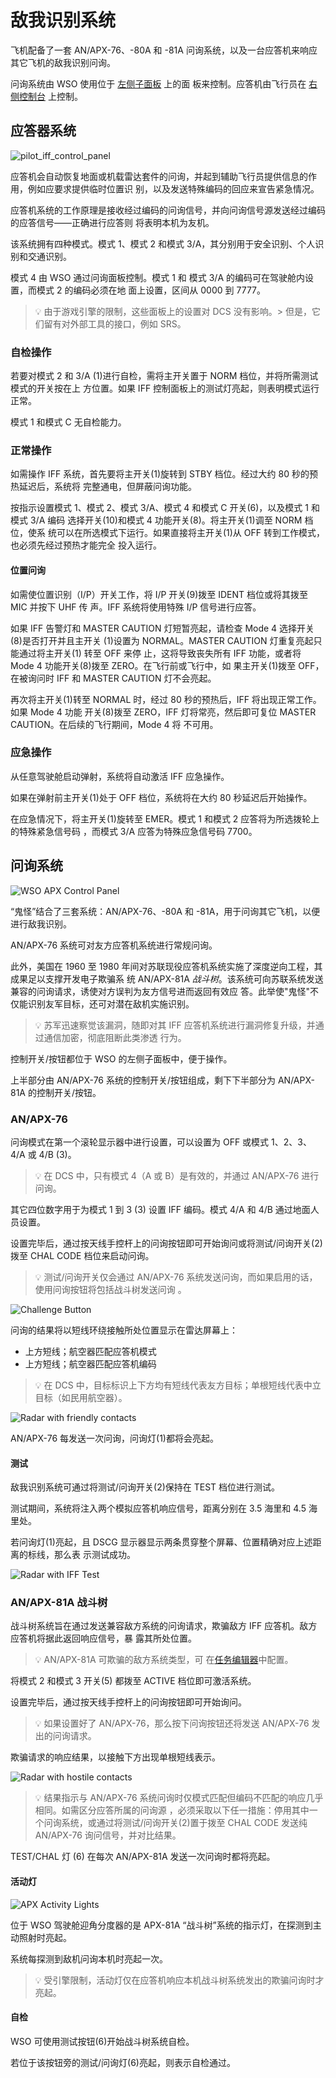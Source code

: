 # 敌我识别系统

飞机配备了一套 AN/APX-76、-80A 和 -81A 问询系统，以及一台应答机来响应其它飞机的敌我识别问询。

问询系统由 WSO 使用位于 [左侧子面板](../cockpit/wso/left_sub_panel.md#apx-80-control-panel) 上的面
板来控制。应答机由飞行员在
[右侧控制台](../cockpit/pilot/right_console/center_section.md#iff-control-panel) 上控制。

## 应答器系统

![pilot_iff_control_panel](../img/pilot_iff_panel.jpg)

应答机会自动恢复地面或机载雷达套件的问询，并起到辅助飞行员提供信息的作用，例如应要求提供临时位置识
别，以及发送特殊编码的回应来宣告紧急情况。

应答机系统的工作原理是接收经过编码的问询信号，并向问询信号源发送经过编码的应答信号——正确进行应答则
将表明本机为友机。

该系统拥有四种模式。模式 1、模式 2 和模式 3/A，其分别用于安全识别、个人识别和交通识别。

模式 4 由 WSO 通过问询面板控制。模式 1 和 模式 3/A 的编码可在驾驶舱内设置，而模式 2 的编码必须在地
面上设置，区间从 0000 到 7777。

> 💡 由于游戏引擎的限制，这些面板上的设置对 DCS 没有影响。> 但是，它们留有对外部工具的接口，例如
> SRS。

### 自检操作

若要对模式 2 和 3/A (<num>1</num>)进行自检，需将主开关置于 NORM 档位，并将所需测试模式的开关按在上
方位置。如果 IFF 控制面板上的测试灯亮起，则表明模式运行正常。

模式 1 和模式 C 无自检能力。

### 正常操作

如需操作 IFF 系统，首先要将主开关(<num>1</num>)旋转到 STBY 档位。经过大约 80 秒的预热延迟后，系统将
完整通电，但屏蔽问询功能。

按指示设置模式 1、模式 2、模式 3/A、模式 4 和模式 C 开关(<num>6</num>)，以及模式 1 和模式 3/A 编码
选择开关(<num>10</num>)和模式 4 功能开关(<num>8</num>)。将主开关(<num>1</num>)调至 NORM 档位，使系
统可以在所选模式下运行。如果直接将主开关(<num>1</num>)从 OFF 转到工作模式，也必须先经过预热才能完全
投入运行。

#### 位置问询

如需使位置识别（I/P）开关工作，将 I/P 开关(<num>9</num>)拨至 IDENT 档位或将其拨至 MIC 并按下 UHF 传
声。IFF 系统将使用特殊 I/P 信号进行应答。

如果 IFF 告警灯和 MASTER CAUTION 灯短暂亮起，请检查 Mode 4 选择开关(<num>8</num>)是否打开并且主开关
(<num>1</num>)设置为 NORMAL。MASTER CAUTION 灯重复亮起只能通过将主开关(<num>1</num>) 转至 OFF 来停
止，这将导致丧失所有 IFF 功能，或者将 Mode 4 功能开关(<num>8</num>)拨至 ZERO。在飞行前或飞行中，如
果主开关(<num>1</num>)拨至 OFF，在被询问时 IFF 和 MASTER CAUTION 灯不会亮起。

再次将主开关(<num>1</num>)转至 NORMAL 时，经过 80 秒的预热后，IFF 将出现正常工作。如果 Mode 4 功能
开关(<num>8</num>)拨至 ZERO，IFF 灯将常亮，然后即可复位 MASTER CAUTION。在后续的飞行期间，Mode 4 将
不可用。

### 应急操作

从任意驾驶舱启动弹射，系统将自动激活 IFF 应急操作。

如果在弹射前主开关(<num>1</num>)处于 OFF 档位，系统将在大约 80 秒延迟后开始操作。

在应急情况下，将主开关(<num>1</num>)旋转至 EMER。模式 1 和模式 2 应答将为所选拨轮上的特殊紧急信号码
，而模式 3/A 应答为特殊应急信号码 7700。

## 问询系统

![WSO APX Control Panel](../img/wso_apx_80.jpg)

“鬼怪”结合了三套系统：AN/APX-76、-80A 和 -81A，用于问询其它飞机，以便进行敌我识别。

AN/APX-76 系统可对友方应答机系统进行常规问询。

此外，美国在 1960 至 1980 年间对苏联现役应答机系统实施了深度逆向工程，其成果足以支撑开发电子欺骗系
统 AN/APX-81A _战斗树_。该系统可向苏联系统发送兼容的问询请求，诱使对方误判为友方信号进而返回有效应
答。此举使"鬼怪"不仅能识别友军目标，还可对潜在敌机实施识别。

> 💡 苏军迅速察觉该漏洞，随即对其 IFF 应答机系统进行漏洞修复升级，并通过通信加密，彻底阻断此类渗透
> 行为。

控制开关/按钮都位于 WSO 的左侧子面板中，便于操作。

上半部分由 AN/APX-76 系统的控制开关/按钮组成，剩下下半部分为 AN/APX-81A 的控制开关/按钮。

### AN/APX-76

问询模式在第一个滚轮显示器中进行设置，可以设置为 OFF 或模式 1、2、3、4/A 或 4/B (<num>3</num>)。

> 💡 在 DCS 中，只有模式 4（A 或 B）是有效的，并通过 AN/APX-76 进行问询。

其它四位数字用于为模式 1 到 3 (<num>3</num>) 设置 IFF 编码。模式 4/A 和 4/B 通过地面人员设置。

设置完毕后，通过按天线手控杆上的问询按钮即可开始询问或将测试/问询开关(<num>2</num>)拨至 CHAL CODE
档位来启动问询。

> 💡 测试/问询开关仅会通过 AN/APX-76 系统发送问询，而如果启用的话，使用问询按钮将包括战斗树发送问询
> 。

![Challenge Button](../img/wso_antenna_hand_control_challenge_button.jpg)

问询的结果将以短线环绕接触所处位置显示在雷达屏幕上：

- 上方短线；航空器匹配应答机模式
- 上方短线；航空器匹配应答机编码

> 💡 在 DCS 中，目标标识上下方均有短线代表友方目标；单根短线代表中立目标（如民用航空器）。

![Radar with friendly contacts](../img/radar_iff_friendly.jpg)

AN/APX-76 每发送一次问询，问询灯(<num>1</num>)都将会亮起。

#### 测试

敌我识别系统可通过将测试/问询开关(<num>2</num>)保持在 TEST 档位进行测试。

测试期间，系统将注入两个模拟应答机响应信号，距离分别在 3.5 海里和 4.5 海里处。

若问询灯(<num>1</num>)亮起，且 DSCG 显示器显示两条贯穿整个屏幕、位置精确对应上述距离的标线，那么表
示测试成功。

![Radar with IFF Test](../img/radar_iff_test.jpg)

### AN/APX-81A 战斗树

战斗树系统旨在通过发送兼容敌方系统的问询请求，欺骗敌方 IFF 应答机。敌方应答机将据此返回响应信号，暴
露其所处位置。

> 💡 AN/APX-81A 可欺骗的敌方系统类型，可
> 在[任务编辑器](../dcs/mission_editor.md#combat-tree-spoofable)中配置。

将模式 2 和模式 3 开关(<num>5</num>) 都拨至 ACTIVE 档位即可激活系统。

设置完毕后，通过按天线手控杆上的问询按钮即可开始询问。

> 💡 如果设置好了 AN/APX-76，那么按下问询按钮还将发送 AN/APX-76 发出的问询请求。

欺骗请求的响应结果，以接触下方出现单根短线表示。

![Radar with hostile contacts](../img/radar_iff_hostile.jpg)

> 💡 结果指示与 AN/APX-76 系统问询时仅模式匹配但编码不匹配的响应几乎相同。如需区分应答所属的问询源
> ，必须采取以下任一措施：停用其中一个问询系统，或通过将测试/问询开关(<num>2</num>)置于拨至 CHAL
> CODE 发送纯 AN/APX-76 询问信号，并对比结果。

TEST/CHAL 灯 (<num>6</num>) 在每次 AN/APX-81A 发送一次问询时都将亮起。

#### 活动灯

![APX Activity Lights](../img/wso_apx_81_light.jpg)

位于 WSO 驾驶舱迎角分度器的是 APX-81A “战斗树”系统的指示灯，在探测到主动照射时亮起。

系统每探测到敌机问询本机时亮起一次。

> 💡 受引擎限制，活动灯仅在应答机响应本机战斗树系统发出的欺骗问询时才亮起。

#### 自检

WSO 可使用测试按钮(<num>6</num>)开始战斗树系统自检。

若位于该按钮旁的测试/问询灯(<num>6</num>)亮起，则表示自检通过。
